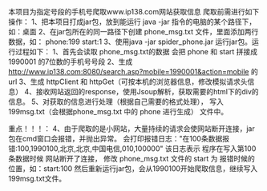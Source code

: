 本项目为指定号段的手机号爬取www.ip138.com网站获取信息
爬取前需进行如下操作：
1、把本项目打成jar包，放到能运行 java -jar 指令的电脑的某个路径下，如：桌面
2、在jar包所在的同一路径下创建 phone_msg.txt 文件，里面添加两行数据，如：
    phone:199
    start:1
3、使用java -jar spider_phone.jar 运行jar包。运行过程如下：
    1、首先会读取 phone_msg.txt的数据 会把 phone 和 start 拼接成 1990001 的7位数的手机号号段
    2、生成 http://www.ip138.com:8080/search.asp?mobile=1990001&action=mobile 的url
    3、生成 httpClient 和 httpGet（可按本机的浏览器信息，修改模拟请求头信息）
    4、接收网站返回的response，使用Jsoup解析，获取需要的html下的div的信息。
    5、对获取的信息进行处理（根据自己需要的格式处理），
       写入 199msg.txt（会根据phone_msg.txt 中的 phone 进行生成） 文件中。

重点！！！：
4、由于爬取的是小网站，大量持续的请求会使网站断开连接，jar包在cmd窗口会报错，并抛出异常。
   会打印报错日志："在100条数据报错:100,1990100,北京,北京,中国电信,010,100000"
   该日志表示 程序在写入第100条数据时候 网站断开了连接，
   修改 phone_msg.txt 文件的 start 为 报错时候的位置，如：start:100
   然后重新运行jar包，会从1990100开始爬取信息，继续写入199msg.txt文件。